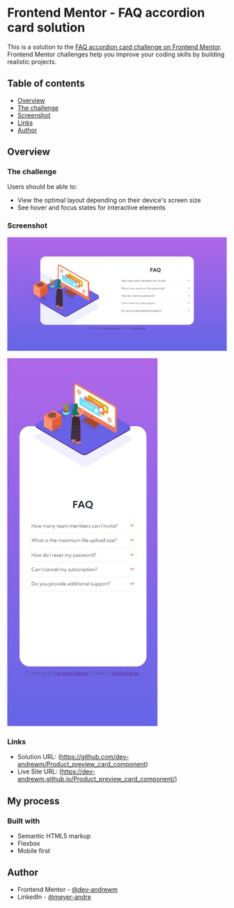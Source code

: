 # Frontend Mentor - FAQ accordion card solution

This is a solution to the [FAQ accordion card challenge on Frontend Mentor](https://www.frontendmentor.io/challenges/faq-accordion-card-XlyjD0Oam). Frontend Mentor challenges help you improve your coding skills by building realistic projects. 

## Table of contents

- [Overview](#overview)
- [The challenge](#the-challenge)
- [Screenshot](#screenshot)
- [Links](#links)
- [Author](#author)

## Overview

### The challenge

Users should be able to:

- View the optimal layout depending on their device's screen size
- See hover and focus states for interactive elements

### Screenshot

![](screenshots/desktop.jpg)

![](screenshots/mobile.jpg)

### Links

- Solution URL: (https://github.com/dev-andrewm/Product_preview_card_component)
- Live Site URL: (https://dev-andrewm.github.io/Product_preview_card_component/)

## My process

### Built with

- Semantic HTML5 markup
- Flexbox
- Mobile first

## Author

- Frontend Mentor - [@dev-andrewm](https://www.frontendmentor.io/profile/dev-andrewm)
- LinkedIn - [@meyer-andre](https://www.linkedin.com/in/meyer-andre)
